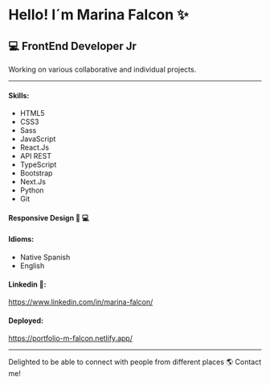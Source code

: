 # Hello! I´m Marina Falcon ✨

## 💻 FrontEnd Developer Jr

Working on various collaborative and individual projects.
***
#### __Skills__:

* HTML5
* CSS3
* Sass
* JavaScript
* React.Js
* API REST
* TypeScript
* Bootstrap
* Next.Js
* Python
* Git

#### Responsive Design  📱 💻 

#### __Idioms__:

* Native Spanish
* English

#### Linkedin 🔗:
https://www.linkedin.com/in/marina-falcon/

#### Deployed:
https://portfolio-m-falcon.netlify.app/

***

Delighted to be able to connect with people from different places 🌎 Contact me!


